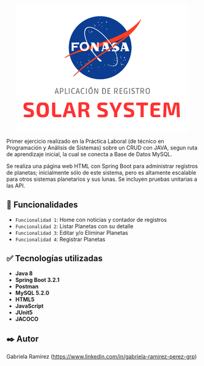 <p align="center">
<img src="web/assets/img/logoFonasaGitHub.PNG">
</p>
Primer ejercicio realizado en la Práctica Laboral (de técnico en Programación y Análisis de Sistemas) sobre un CRUD con JAVA, segun ruta de aprendizaje inicial, la cual se conecta a Base de Datos MySQL.

Se realiza una página web HTML con Spring Boot para administrar registros de planetas; inicialmente sólo de este sistema, pero es altamente escalable para otros sistemas planetarios y sus lunas. 
Se incluyen pruebas unitarias a las API.


## :hammer: Funcionalidades

- `Funcionalidad 1`: Home con noticias y contador de registros
- `Funcionalidad 2`: Listar Planetas con su detalle
- `Funcionalidad 3`: Editar y/o Eliminar Planetas
- `Funcionalidad 4`: Registrar Planetas

## :white_check_mark: Tecnologías utilizadas

* **Java 8**
* **Spring Boot 3.2.1**
* **Postman**
* **MySQL 5.2.0**
* **HTML5**
* **JavaScript**
* **JUnit5**
* **JACOCO**

## ✒️ Autor
Gabriela Ramírez
(https://www.linkedin.com/in/gabriela-ramirez-perez-grp)
